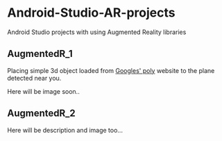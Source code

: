 # Android-Studio-AR-projects
 Android Studio projects with using Augmented Reality libraries

## AugmentedR_1
Placing simple 3d object loaded from [Googles' poly](https://poly.google.com/) website to the plane detected near you.

Here will be image soon..

## AugmentedR_2
Here will be description and image too...
